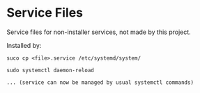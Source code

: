 # Service Files

Service files for non-installer services, not made by this project.

Installed by:

```
suco cp <file>.service /etc/systemd/system/

sudo systemctl daemon-reload

... (service can now be managed by usual systemctl commands)
```
